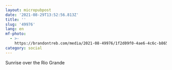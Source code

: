 ```yaml
---
layout: micropubpost
date: '2021-08-29T13:52:56.813Z'
title: ''
slug: '49976'
lang: en
mf-photo:
  - >-
    https://brandontreb.com/media/2021-08-49976/1f2d09f0-4ae6-4c6c-b865-d9e277407233.jpeg
category: social
---
```

Sunrise over the Rio Grande
